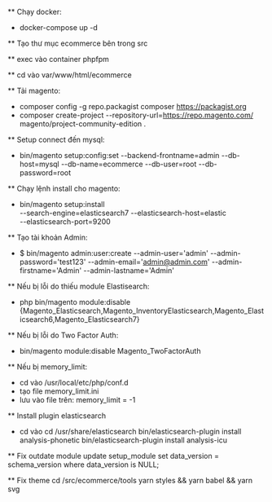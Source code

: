 ** Chạy docker:
- docker-compose up -d

** Tạo thư mục ecommerce bên trong src

** exec vào container phpfpm

** cd vào var/www/html/ecommerce

** Tải magento:

- composer config -g repo.packagist composer https://packagist.org
- composer create-project --repository-url=https://repo.magento.com/ magento/project-community-edition .

** Setup connect đến mysql:

- bin/magento setup:config:set --backend-frontname=admin --db-host=mysql --db-name=ecommerce --db-user=root --db-password=root

** Chạy lệnh install cho magento:

- bin/magento setup:install \
--search-engine=elasticsearch7 --elasticsearch-host=elastic \
--elasticsearch-port=9200

** Tạo tài khoản Admin:

- $ bin/magento admin:user:create --admin-user='admin' --admin-password='test123' --admin-email='admin@admin.com' --admin-firstname='Admin' --admin-lastname='Admin'


** Nếu bị lỗi do thiếu module Elastisearch:

- php bin/magento module:disable {Magento_Elasticsearch,Magento_InventoryElasticsearch,Magento_Elasticsearch6,Magento_Elasticsearch7}

** Nếu bị lỗi do Two Factor Auth:

- bin/magento module:disable Magento_TwoFactorAuth

** Nếu bị memory_limit: 

- cd vào /usr/local/etc/php/conf.d
- tạo file memory_limit.ini
- lưu vào file trên: memory_limit = -1

** Install plugin elasticsearch
- cd vào cd /usr/share/elasticsearch
bin/elasticsearch-plugin install analysis-phonetic
bin/elasticsearch-plugin install analysis-icu

** Fix outdate module
update setup_module set data_version = schema_version where data_version is NULL;

** Fix theme
cd /src/ecommerce/tools
yarn styles && yarn babel && yarn svg

